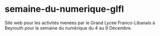 # semaine-du-numerique-glfl
Site web pour les activités menées par le Grand Lycee Franco-Libanais à Beyrouth pour la semaine du numérique du 4 au 9 Décembre.
